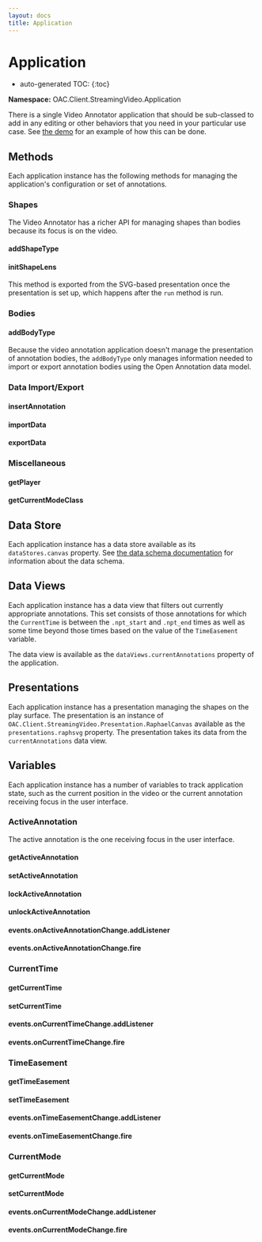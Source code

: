 ```yaml
---
layout: docs
title: Application
---
```

# Application

* auto-generated TOC:
{:toc}

**Namespace:** OAC.Client.StreamingVideo.Application

There is a single Video Annotator application that should be sub-classed to add in any editing or other
behaviors that you need in your particular use case. See [the demo](/OACVideoAnnotator/demo.html) for an
example of how this can be done.

## Methods

Each application instance has the following methods for managing the application's configuration or set of annotations.

### Shapes

The Video Annotator has a richer API for managing shapes than bodies because its focus is on the video. 

#### addShapeType

#### initShapeLens

This method is exported from the SVG-based presentation once the presentation is set up, which happens after the `run` method
is run.

### Bodies

#### addBodyType

Because the video annotation application doesn't manage the presentation of annotation bodies, the `addBodyType` only
manages information needed to import or export annotation bodies using the Open Annotation data model.

### Data Import/Export

#### insertAnnotation

#### importData

#### exportData

### Miscellaneous

#### getPlayer

#### getCurrentModeClass

## Data Store

Each application instance has a data store available as its `dataStores.canvas` property. See
[the data schema documentation](/OACVideoAnnotator/docs/data-schema/) for information about the data schema.

## Data Views

Each application instance has a data view that filters out currently appropriate annotations. This set
consists of those annotations for which the `CurrentTime` is between the `.npt_start` and `.npt_end`
times as well as some time beyond those times based on the value of the `TimeEasement` variable.

The data view is available as the `dataViews.currentAnnotations` property of the application.

## Presentations

Each application instance has a presentation managing the shapes on the play surface. The presentation
is an instance of `OAC.Client.StreamingVideo.Presentation.RaphaelCanvas` available as the `presentations.raphsvg` property.
The presentation takes its data from the `currentAnnotations` data view.


## Variables

Each application instance has a number of variables to track application state, such as the current position in
the video or the current annotation receiving focus in the user interface.

### ActiveAnnotation

The active annotation is the one receiving focus in the user interface.

#### getActiveAnnotation

#### setActiveAnnotation

#### lockActiveAnnotation

#### unlockActiveAnnotation

#### events.onActiveAnnotationChange.addListener

#### events.onActiveAnnotationChange.fire

### CurrentTime

#### getCurrentTime

#### setCurrentTime

#### events.onCurrentTimeChange.addListener

#### events.onCurrentTimeChange.fire

### TimeEasement

#### getTimeEasement

#### setTimeEasement

#### events.onTimeEasementChange.addListener

#### events.onTimeEasementChange.fire

### CurrentMode

#### getCurrentMode

#### setCurrentMode

#### events.onCurrentModeChange.addListener

#### events.onCurrentModeChange.fire

